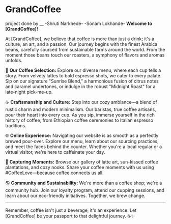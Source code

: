 # GrandCoffee
project done by __
-Shruti Narkhede-         -Sonam Lokhande-
**Welcome to [GrandCoffee]!**

At [GrandCoffee], we believe that coffee is more than just a drink; it's a culture, an art, and a passion. Our journey begins with the finest Arabica beans, carefully sourced from sustainable farms around the world. From the moment those beans touch our roasters, a symphony of flavors and aromas unfolds.

🌟 **Our Coffee Selection:**
Explore our diverse menu, where each cup tells a story. From velvety lattes to bold espresso shots, we cater to every palate. Sip on our signature "Sunrise Blend," a harmonious fusion of citrus notes and caramel undertones, or indulge in the robust "Midnight Roast" for a late-night pick-me-up.

☕ **Craftsmanship and Culture:**
Step into our cozy ambiance—a blend of rustic charm and modern minimalism. Our baristas, true coffee artisans, pour their heart into every cup. As you sip, immerse yourself in the rich history of coffee, from Ethiopian coffee ceremonies to Italian espresso traditions.

🌐 **Online Experience:**
Navigating our website is as smooth as a perfectly brewed pour-over. Explore our menu, learn about our sourcing practices, and meet the faces behind the counter. Whether you're a local regular or a virtual visitor, we're here to caffeinate your day.

📸 **Capturing Moments:**
Browse our gallery of latte art, sun-kissed coffee plantations, and cozy nooks. Share your coffee moments with us using #CoffeeLove—because coffee connects us all.

🌎 **Community and Sustainability:**
We're more than a coffee shop; we're a community hub. Join our loyalty program, attend our cupping sessions, and learn about our eco-friendly initiatives. Together, we brew change.

---

Remember, coffee isn't just a beverage; it's an experience. Let [GrandCoffee] be your passport to that delightful journey. ☕✨
